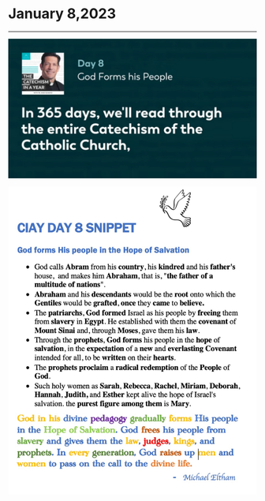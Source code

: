 # January 8,2023
---

[![God forms his people](https://github.com/fernal73/CIAY/blob/main/January/jpgs/Day008.jpg?raw=true)](https://youtu.be/m6f2J4Cr3Ps "God forms his people")

![Day 8 Snippet](https://github.com/fernal73/CIAY/blob/main/January/jpgs/Day8Snippet.jpg?raw=true)
